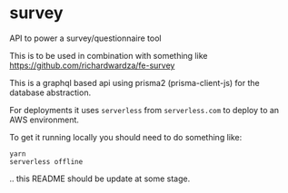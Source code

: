# survey
API to power a survey/questionnaire tool

This is to be used in combination with something like https://github.com/richardwardza/fe-survey

This is a graphql based api using prisma2 (prisma-client-js) for the database abstraction.

For deployments it uses `serverless` from `serverless.com` to deploy to an AWS environment.

To get it running locally you should need to do something like:

```
yarn
serverless offline
```

.. this README should be update at some stage.
